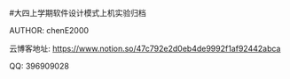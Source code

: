 #大四上学期软件设计模式上机实验归档

AUTHOR: chenE2000

云博客地址: https://www.notion.so/47c792e2d0eb4de9992f1af92442abca

QQ: 396909028